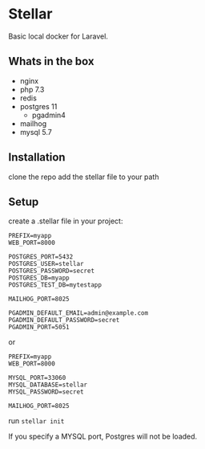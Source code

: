 # Stellar

Basic local docker for Laravel.

## Whats in the box

 - nginx
 - php 7.3
 - redis
 - postgres 11
    - pgadmin4
 - mailhog
 - mysql 5.7


## Installation

clone the repo
add the stellar file to your path

## Setup

create a .stellar file in your project:

```
PREFIX=myapp
WEB_PORT=8000

POSTGRES_PORT=5432
POSTGRES_USER=stellar
POSTGRES_PASSWORD=secret
POSTGRES_DB=myapp
POSTGRES_TEST_DB=mytestapp

MAILHOG_PORT=8025

PGADMIN_DEFAULT_EMAIL=admin@example.com
PGADMIN_DEFAULT_PASSWORD=secret
PGADMIN_PORT=5051
```

or

```
PREFIX=myapp
WEB_PORT=8000

MYSQL_PORT=33060
MYSQL_DATABASE=stellar
MYSQL_PASSWORD=secret

MAILHOG_PORT=8025
```

run `stellar init`

If you specify a MYSQL port, Postgres will not be loaded.

